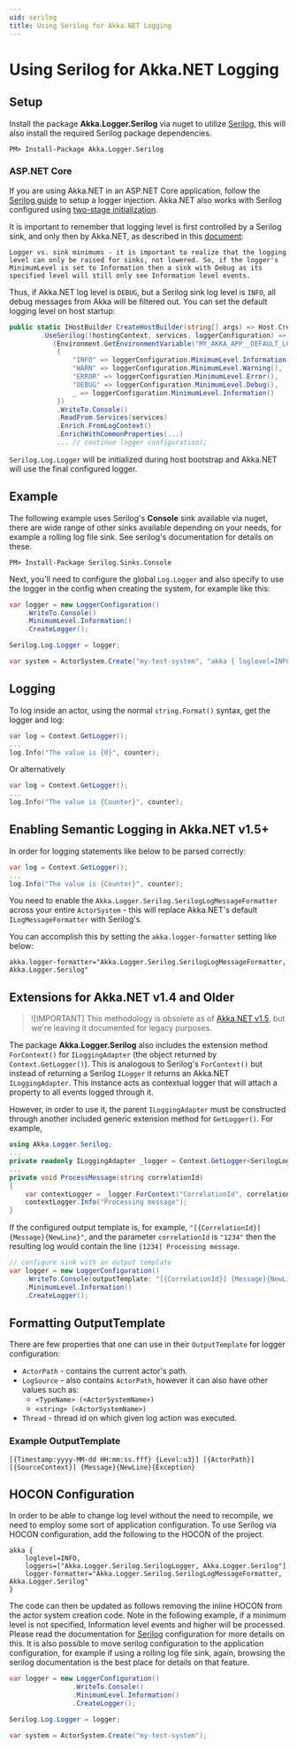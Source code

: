 ```yaml
---
uid: serilog
title: Using Serilog for Akka.NET Logging
---
```


# Using Serilog for Akka.NET Logging

## Setup

Install the package __Akka.Logger.Serilog__ via nuget to utilize
[Serilog](https://serilog.net/), this will also install the required Serilog package dependencies.

```console
PM> Install-Package Akka.Logger.Serilog
```

### ASP.NET Core

If you are using Akka.NET in an ASP.NET Core application, follow the [Serilog guide](https://github.com/serilog/serilog-aspnetcore) to setup a logger injection. Akka.NET also works with Serilog configured using [two-stage initialization](https://github.com/serilog/serilog-aspnetcore#two-stage-initialization).

It is important to remember that logging level is first controlled by a Serilog sink, and only then by Akka.NET, as described in this [document](https://github.com/serilog/serilog/wiki/Configuration-Basics):

```text
Logger vs. sink minimums - it is important to realize that the logging level can only be raised for sinks, not lowered. So, if the logger's MinimumLevel is set to Information then a sink with Debug as its specified level will still only see Information level events.
```

Thus, if Akka.NET log level is `DEBUG`, but a Serilog sink log level is `INFO`, all debug messages from Akka will be filtered out. You can set the default logging level on host startup:

```csharp
public static IHostBuilder CreateHostBuilder(string[] args) => Host.CreateDefaultBuilder(args)
        .UseSerilog((hostingContext, services, loggerConfiguration) => 
           (Environment.GetEnvironmentVariable("MY_AKKA_APP__DEFAULT_LOG_LEVEL") switch
            {
                "INFO" => loggerConfiguration.MinimumLevel.Information(),
                "WARN" => loggerConfiguration.MinimumLevel.Warning(),
                "ERROR" => loggerConfiguration.MinimumLevel.Error(),
                "DEBUG" => loggerConfiguration.MinimumLevel.Debug(),
                _ => loggerConfiguration.MinimumLevel.Information()
            })
            .WriteTo.Console()
            .ReadFrom.Services(services)
            .Enrich.FromLogContext()
            .EnrichWithCommonProperties(...)
            ... // continue logger configuration);
```

`Serilog.Log.Logger` will be initialized during host bootstrap and Akka.NET will use the final configured logger.

## Example

The following example uses Serilog's __Console__ sink available via nuget, there are wide range of other sinks available depending on your needs, for example a rolling log file sink.  See serilog's documentation for details on these.

```console
PM> Install-Package Serilog.Sinks.Console
```

Next, you'll need to configure the global `Log.Logger` and also specify to use
the logger in the config when creating the system, for example like this:

```csharp
var logger = new LoggerConfiguration()
    .WriteTo.Console()
    .MinimumLevel.Information()
    .CreateLogger();

Serilog.Log.Logger = logger;

var system = ActorSystem.Create("my-test-system", "akka { loglevel=INFO,  loggers=[\"Akka.Logger.Serilog.SerilogLogger, Akka.Logger.Serilog\"]}");
```

## Logging

To log inside an actor, using the normal `string.Format()` syntax, get the
logger and log:

```csharp
var log = Context.GetLogger();
...
log.Info("The value is {0}", counter);
```

Or alternatively

```csharp
var log = Context.GetLogger();
...
log.Info("The value is {Counter}", counter);
```

## Enabling Semantic Logging in Akka.NET v1.5+

In order for logging statements like below to be parsed correctly:

```csharp
var log = Context.GetLogger();
...
log.Info("The value is {Counter}", counter);
```

You need to enable the `Akka.Logger.Serilog.SerilogLogMessageFormatter` across your entire `ActorSystem` - this will replace Akka.NET's default `ILogMessageFormatter` with Serilog's.

You can accomplish this by setting the `akka.logger-formatter` setting like below:

```hocon
akka.logger-formatter="Akka.Logger.Serilog.SerilogLogMessageFormatter, Akka.Logger.Serilog"
```

## Extensions for Akka.NET v1.4 and Older

> ![IMPORTANT]
> This methodology is obsolete as of [Akka.NET v1.5](xref:akkadotnet-v15-whats-new), but we're leaving it documented for legacy purposes.

The package __Akka.Logger.Serilog__ also includes the extension method `ForContext()` for `ILoggingAdapter` (the object returned by `Context.GetLogger()`). This is analogous to Serilog's `ForContext()` but instead of returning a Serilog `ILogger` it returns an Akka.NET `ILoggingAdapter`. This instance acts as contextual logger that will attach a property to all events logged through it.

However, in order to use it, the parent `ILoggingAdapter` must be constructed through another included generic extension method for `GetLogger()`. For example,

```csharp
using Akka.Logger.Serilog;
...
private readonly ILoggingAdapter _logger = Context.GetLogger<SerilogLoggingAdapter>();
...
private void ProcessMessage(string correlationId)
{
    var contextLogger = _logger.ForContext("CorrelationId", correlationId);
    contextLogger.Info("Processing message");
}
```

If the configured output template is, for example, `"[{CorrelationId}] {Message}{NewLine}"`, and the parameter `correlationId` is `"1234"` then the resulting log would contain the line `[1234] Processing message`.

```csharp
// configure sink with an output template
var logger = new LoggerConfiguration()
    .WriteTo.Console(outputTemplate: "[{CorrelationId}] {Message}{NewLine}")
    .MinimumLevel.Information()
    .CreateLogger();
```

## Formatting OutputTemplate

There are few properties that one can use in their `OutputTemplate` for logger configuration:

* `ActorPath` - contains the current actor's path.
* `LogSource` - also contains `ActorPath`, however it can also have other values such as:
  * `<TypeName> (<ActorSystemName>)`
  * `<string> (<ActorSystemName>)`
* `Thread` - thread id on which given log action was executed.

### Example OutputTemplate

```console
[{Timestamp:yyyy-MM-dd HH:mm:ss.fff} {Level:u3}] [{ActorPath}] [{SourceContext}] {Message}{NewLine}{Exception}
```

## HOCON Configuration

In order to be able to change log level without the need to recompile, we need to employ some sort of application configuration.  To use Serilog via HOCON configuration, add the following to the HOCON of the project.

```hocon
akka { 
    loglevel=INFO,
    loggers=["Akka.Logger.Serilog.SerilogLogger, Akka.Logger.Serilog"]
    logger-formatter="Akka.Logger.Serilog.SerilogLogMessageFormatter, Akka.Logger.Serilog"
}
```

The code can then be updated as follows removing the inline HOCON from the actor system creation code.  Note in the following example, if a minimum level is not specified, Information level events and higher will be processed.  Please read the documentation for [Serilog](https://serilog.net/) configuration for more details on this.  It is also possible to move serilog configuration to the application configuration, for example if using a rolling log file sink, again, browsing the serilog documentation is the best place for details on that feature.  

```csharp
var logger = new LoggerConfiguration()
                .WriteTo.Console()
                .MinimumLevel.Information()
                .CreateLogger();

Serilog.Log.Logger = logger;

var system = ActorSystem.Create("my-test-system");
```
